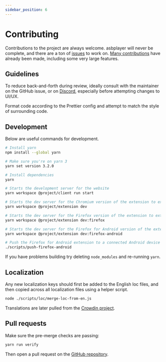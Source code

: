 ```yaml
---
sidebar_position: 6
---
```


# Contributing

Contributions to the project are always welcome. asbplayer will never be complete, and there are a ton of [issues](https://github.com/killergerbah/asbplayer/issues) to work on. [Many contributions](https://github.com/killergerbah/asbplayer/pulls?q=is%3Apr+is%3Aclosed) have already been made, including some very large features.

## Guidelines

To reduce back-and-forth during review, ideally consult with the maintainer on the GitHub issue, or on [Discord](https://discord.gg/ad7VAQru7m), especially before attempting changes to UI/UX.

Format code according to the Prettier config and attempt to match the style of surrounding code.

## Development

Below are useful commands for development.

```bash
# Install yarn
npm install --global yarn

# Make sure you're on yarn 3
yarn set version 3.2.0

# Install dependencies
yarn

# Starts the development server for the website
yarn workspace @project/client run start

# Starts the dev server for the Chromium version of the extension to extension/.output/chrome-mv3-dev
yarn workspace @project/extension dev

# Starts the dev server for the Firefox version of the extension to extension/.output/firefox-mv2-dev
yarn workspace @project/extension dev:firefox

# Starts the dev server for the Firefox for Android version of the extension to extension/.output/firefox-android-mv2-dev
yarn workspace @project/extension dev:firefox-android

# Push the Firefox for Android extension to a connected Android device
./scripts/push-firefox-android
```

If you have problems building try deleting `node_modules` and re-running `yarn`.

## Localization

Any new localization keys should first be added to the English loc files, and then copied across all localization files using a helper script.

```bash
node ./scripts/loc/merge-loc-from-en.js
```

Translations are later pulled from the [Crowdin project](https://crowdin.com/project/asbplayer).

## Pull requests

Make sure the pre-merge checks are passing:

```bash
yarn run verify
```

Then open a pull request on the [GitHub repository](https://github.com/killergerbah/asbplayer).
